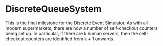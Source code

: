 # DiscreteQueueSystem
This is the final milestone for the Discrete Event Simulator.  As with all modern supermarkets, there are now a number of self-checkout counters being set up. In particular, if there are k human servers, then the self-checkout counters are identified from k + 1 onwards.
